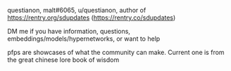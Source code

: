 questianon, malt#6065, u/questianon, author of https://rentry.org/sdupdates (https://rentry.co/sdupdates)

DM me if you have information, questions, embeddings/models/hypernetworks, or want to help

pfps are showcases of what the community can make. Current one is from the great chinese lore book of wisdom
